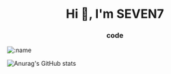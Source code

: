 <h1 align="center">Hi 👋, I'm SEVEN7</h1>
<h3 align="center">code</h3>

<p align="left">
</p>


![:name](https://count.getloli.com/get/@:Huanghk7?theme=moebooru)

![Anurag's GitHub stats](https://github-readme-stats.vercel.app/api?username=Huanghk7&show_icons=true&theme=radical)
